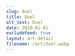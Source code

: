 ```yaml
---
slug: duel
title: Duel
alt_text: Duel
date: 2020-01-01
excludefeed: true
layout: art-detail
filename: /art/duel.webp
---
```

